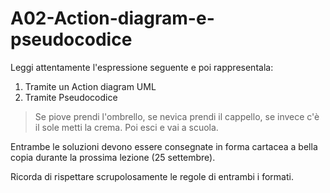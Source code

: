 # A02-Action-diagram-e-pseudocodice

Leggi attentamente l'espressione seguente e poi rappresentala:

1. Tramite un Action diagram UML
2. Tramite Pseudocodice

> Se piove prendi l'ombrello, se nevica prendi il cappello, se invece c'è il sole metti la crema. Poi esci e vai a scuola. 

Entrambe le soluzioni devono essere consegnate in forma cartacea a bella copia durante la prossima lezione (25 settembre).

Ricorda di rispettare scrupolosamente le regole di entrambi i formati.
